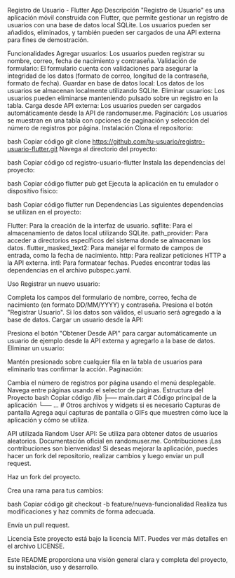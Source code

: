 Registro de Usuario - Flutter App
Descripción
"Registro de Usuario" es una aplicación móvil construida con Flutter, que permite gestionar un registro de usuarios con una base de datos local SQLite. Los usuarios pueden ser añadidos, eliminados, y también pueden ser cargados de una API externa para fines de demostración.

Funcionalidades
Agregar usuarios: Los usuarios pueden registrar su nombre, correo, fecha de nacimiento y contraseña.
Validación de formulario: El formulario cuenta con validaciones para asegurar la integridad de los datos (formato de correo, longitud de la contraseña, formato de fecha).
Guardar en base de datos local: Los datos de los usuarios se almacenan localmente utilizando SQLite.
Eliminar usuarios: Los usuarios pueden eliminarse manteniendo pulsado sobre un registro en la tabla.
Carga desde API externa: Los usuarios pueden ser cargados automáticamente desde la API de randomuser.me.
Paginación: Los usuarios se muestran en una tabla con opciones de paginación y selección del número de registros por página.
Instalación
Clona el repositorio:

bash
Copiar código
git clone https://github.com/tu-usuario/registro-usuario-flutter.git
Navega al directorio del proyecto:

bash
Copiar código
cd registro-usuario-flutter
Instala las dependencias del proyecto:

bash
Copiar código
flutter pub get
Ejecuta la aplicación en tu emulador o dispositivo físico:

bash
Copiar código
flutter run
Dependencias
Las siguientes dependencias se utilizan en el proyecto:

Flutter: Para la creación de la interfaz de usuario.
sqflite: Para el almacenamiento de datos local utilizando SQLite.
path_provider: Para acceder a directorios específicos del sistema donde se almacenan los datos.
flutter_masked_text2: Para manejar el formato de campos de entrada, como la fecha de nacimiento.
http: Para realizar peticiones HTTP a la API externa.
intl: Para formatear fechas.
Puedes encontrar todas las dependencias en el archivo pubspec.yaml.

Uso
Registrar un nuevo usuario:

Completa los campos del formulario de nombre, correo, fecha de nacimiento (en formato DD/MM/YYYY) y contraseña.
Presiona el botón "Registrar Usuario". Si los datos son válidos, el usuario será agregado a la base de datos.
Cargar un usuario desde la API:

Presiona el botón "Obtener Desde API" para cargar automáticamente un usuario de ejemplo desde la API externa y agregarlo a la base de datos.
Eliminar un usuario:

Mantén presionado sobre cualquier fila en la tabla de usuarios para eliminarlo tras confirmar la acción.
Paginación:

Cambia el número de registros por página usando el menú desplegable.
Navega entre páginas usando el selector de páginas.
Estructura del Proyecto
bash
Copiar código
/lib
  ├── main.dart           # Código principal de la aplicación
  └── ...                 # Otros archivos y widgets si es necesario
Capturas de pantalla
Agrega aquí capturas de pantalla o GIFs que muestren cómo luce la aplicación y cómo se utiliza.

API utilizada
Random User API: Se utiliza para obtener datos de usuarios aleatorios. Documentación oficial en randomuser.me.
Contribuciones
¡Las contribuciones son bienvenidas! Si deseas mejorar la aplicación, puedes hacer un fork del repositorio, realizar cambios y luego enviar un pull request.

Haz un fork del proyecto.

Crea una rama para tus cambios:

bash
Copiar código
git checkout -b feature/nueva-funcionalidad
Realiza tus modificaciones y haz commits de forma adecuada.

Envía un pull request.

Licencia
Este proyecto está bajo la licencia MIT. Puedes ver más detalles en el archivo LICENSE.

Este README proporciona una visión general clara y completa del proyecto, su instalación, uso y desarrollo.
